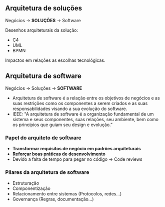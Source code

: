 ## Arquitetura de soluções

Negócios ->  **SOLUÇÕES** -> Software

Desenhos arquiteturais da solução:
- C4
- UML
- BPMN

Impactos em relações as escolhas tecnológicas.

## Arquitetura de software
Negócios  -> Soluções  ->  **SOFTWARE**
- Arquitetura de software é a relação entre os objetivos de negócios e as suas restrições como os componentes a serem criados e as suas responsabilidades visando a sua evolução do software.
- IEEE: "A arquitetura de software é a organização fundamental de um sistema e seus componentes, suas relações, seu ambiente, bem como os princípios que guiam seu design e evolução.”

### Papel do arquiteto de software
- **Transformar requisitos de negócio em padrões arquiteturais**
- **Reforçar boas práticas de desenvolvimento**
- Devido a falta de tempo para pegar no código -> Code reviews

### Pilares da arquitetura de software
- Estruturação
- Componentização
- Relacionamento entre sistemas (Protocolos, redes...)
- Governança (Regras, documentação...)
